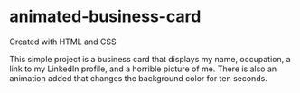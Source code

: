 # animated-business-card
Created with HTML and CSS

This simple project is a business card that displays my name, occupation, a link to my LinkedIn profile, and a horrible picture of me. 
There is also an animation added that changes the background color for ten seconds. 

